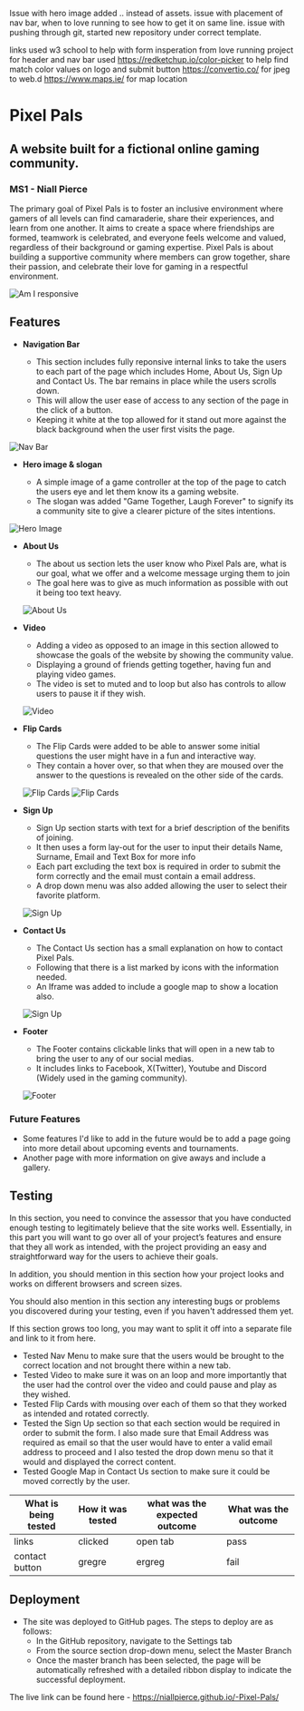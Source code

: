 Issue with hero image added .. instead of assets.
issue with placement of nav bar, when to love running to see how to get it on same line.
issue with pushing through git, started new repository under correct template.


links used w3 school to help with form
insperation from love running project for header and nav bar
used https://redketchup.io/color-picker to help find match color values on logo and submit button
https://convertio.co/ for jpeg to web.d
https://www.maps.ie/ for map location

# Pixel Pals
## A website built for a fictional online gaming community.
### MS1 - Niall Pierce

The primary goal of Pixel Pals is to foster an inclusive environment where gamers of all levels can find camaraderie, share their experiences, and learn from one another. It aims to create a space where friendships are formed, teamwork is celebrated, and everyone feels welcome and valued, regardless of their background or gaming expertise. Pixel Pals is about building a supportive community where members can grow together, share their passion, and celebrate their love for gaming in a respectful environment.

![Am I responsive](assets/images/amires.jpg)

## Features 

- __Navigation Bar__

  - This section includes fully reponsive internal links to take the users to each part of the page which includes Home, About Us, Sign Up and Contact Us. The bar remains in place while the users scrolls down.
  - This will allow the user ease of access to any section of the page in the click of a button.
  - Keeping it white at the top allowed for it stand out more against the black background when the user first visits the page.

![Nav Bar](assets/images/nav.jpg)

- __Hero image & slogan__

  - A simple image of a game controller at the top of the page to catch the users eye and let them know its a gaming website.
  - The slogan was added "Game Together, Laugh Forever" to signify its a community site to give a clearer picture of the sites intentions.

![Hero Image](assets/images/hero-slogan.jpg)

- __About Us__

  - The about us section lets the user know who Pixel Pals are, what is our goal, what we offer and a welcome message urging them to join
  - The goal here was to give as much information as possible with out it being too text heavy.

  ![About Us](assets/images/about-Read.jpg)

- __Video__

  - Adding a video as opposed to an image in this section allowed to showcase the goals of the website by showing the community value.
  - Displaying a ground of friends getting together, having fun and playing video games.
  - The video is set to muted and to loop but also has controls to allow users to pause it if they wish.

  ![Video](assets/images/video-Read.jpg)

- __Flip Cards__

  - The Flip Cards were added to be able to answer some initial questions the user might have in a fun and interactive way.
  - They contain a hover over, so that when they are moused over the answer to the questions is revealed on the other side of the cards.

  ![Flip Cards](assets/images/flip-Read.jpg)
  ![Flip Cards](assets/images/flip2-Read.jpg)

- __Sign Up__

  - Sign Up section starts with text for a brief description of the benifits of joining.
  - It then uses a form lay-out for the user to input their details Name, Surname, Email and Text Box for more info
  - Each part excluding the text box is required in order to submit the form correctly and the email must contain a email address. 
  - A drop down menu was also added allowing the user to select their favorite platform. 

  ![Sign Up](assets/images/join-Read.jpg)

- __Contact Us__

  - The Contact Us section has a small explanation on how to contact Pixel Pals.
  - Following that there is a list marked by icons with the information needed.
  - An Iframe was added to include a google map to show a location also. 

  ![Sign Up](assets/images/contact.Read.jpg)
  
- __Footer__

  - The Footer contains clickable links that will open in a new tab to bring the user to any of our social medias.
  - It includes links to Facebook, X(Twitter), Youtube and Discord (Widely used in the gaming community).

  ![Footer](assets/images/footer.read.jpg)

### Future Features 

- Some features I'd like to add in the future would be to add a page going into more detail about upcoming events and tournaments.
- Another page with more information on give aways and include a gallery. 

## Testing 

In this section, you need to convince the assessor that you have conducted enough testing to legitimately believe that the site works well. Essentially, in this part you will want to go over all of your project’s features and ensure that they all work as intended, with the project providing an easy and straightforward way for the users to achieve their goals.

In addition, you should mention in this section how your project looks and works on different browsers and screen sizes.

You should also mention in this section any interesting bugs or problems you discovered during your testing, even if you haven't addressed them yet.

If this section grows too long, you may want to split it off into a separate file and link to it from here.

- Tested Nav Menu to make sure that the users would be brought to the correct location and not brought there within a new tab.
- Tested Video to make sure it was on an loop and more importantly that the user had the control over the video and could pause and play as they wished.
- Tested Flip Cards with mousing over each of them so that they worked as intended and rotated correctly.
- Tested the Sign Up section so that each section would be required in order to submit the form. I also made sure that Email Address was required as email so that the user would have to enter a valid email address to proceed and I also tested the drop down menu so that it would and displayed the correct content.
- Tested Google Map in Contact Us section to make sure it could be moved correctly by the user.


|What is being tested|How it was tested|what was the expected outcome|What was the outcome|
|--------------------|-----------------|-----------------------------|--------------------|
|links               |clicked          |open tab                     |pass                |
|contact button      |gregre           |ergreg                       |fail                |




## Deployment 

- The site was deployed to GitHub pages. The steps to deploy are as follows: 
  - In the GitHub repository, navigate to the Settings tab 
  - From the source section drop-down menu, select the Master Branch
  - Once the master branch has been selected, the page will be automatically refreshed with a detailed ribbon display to indicate the successful deployment. 

The live link can be found here - https://niallpierce.github.io/-Pixel-Pals/